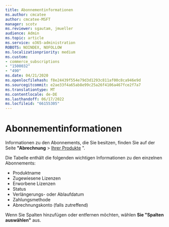 ```yaml
---
title: Abonnementinformationen
ms.author: cmcatee
author: cmcatee-MSFT
manager: scotv
ms.reviewer: sgautam, jmueller
audience: Admin
ms.topic: article
ms.service: o365-administration
ROBOTS: NOINDEX, NOFOLLOW
ms.localizationpriority: medium
ms.custom:
- commerce_subscriptions
- "1500032"
- "490"
ms.date: 04/21/2020
ms.openlocfilehash: f8e24439f554e79d3d1293c811af00c8ca946e9d
ms.sourcegitcommit: e2ae33f4a65ab8e99c25a26f4106a467fce2f7a7
ms.translationtype: MT
ms.contentlocale: de-DE
ms.lasthandoff: 06/17/2022
ms.locfileid: "66155305"
---
```

# <a name="subscription-information"></a>Abonnementinformationen

Informationen zu den Abonnements, die Sie besitzen, finden Sie auf der Seite **"Abrechnung** \> [Ihrer Produkte](https://go.microsoft.com/fwlink/p/?linkid=842054) ".
  
Die Tabelle enthält die folgenden wichtigen Informationen zu den einzelnen Abonnements:
  
- Produktname
- Zugewiesene Lizenzen
- Erworbene Lizenzen
- Status
- Verlängerungs- oder Ablaufdatum
- Zahlungsmethode
- Abrechnungskonto (falls zutreffend)

Wenn Sie Spalten hinzufügen oder entfernen möchten, wählen **Sie "Spalten auswählen"** aus.
